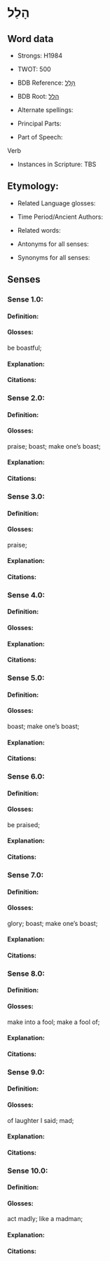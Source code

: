 # הָלַל

<!-- Status: S2="NeedsEdits" -->
<!-- Lexica used for edits:   -->

## Word data

* Strongs: H1984

* TWOT: 500

* BDB Reference: [הָלַל](rc://en/bdb/dict/e.bp.aa)

* BDB Root: [הלל](rc://en/bdb/dict/e.bp.aa)

* Alternate spellings:

* Principal Parts:

* Part of Speech:

Verb

* Instances in Scripture: TBS

## Etymology:

* Related Language glosses:

* Time Period/Ancient Authors:

* Related words:

* Antonyms for all senses:

* Synonyms for all senses:

## Senses

### Sense 1.0:

#### Definition:

#### Glosses:

be boastful; 

#### Explanation:

#### Citations:



### Sense 2.0:

#### Definition:

#### Glosses:

praise; boast; make one’s boast; 

#### Explanation:

#### Citations:



### Sense 3.0:

#### Definition:

#### Glosses:

praise; 

#### Explanation:

#### Citations:



### Sense 4.0:

#### Definition:

#### Glosses:



#### Explanation:

#### Citations:



### Sense 5.0:

#### Definition:

#### Glosses:

boast; make one’s boast; 

#### Explanation:

#### Citations:



### Sense 6.0:

#### Definition:

#### Glosses:

be praised; 

#### Explanation:

#### Citations:



### Sense 7.0:

#### Definition:

#### Glosses:

glory; boast; make one’s boast; 

#### Explanation:

#### Citations:



### Sense 8.0:

#### Definition:

#### Glosses:

make into a fool; make a fool of; 

#### Explanation:

#### Citations:



### Sense 9.0:

#### Definition:

#### Glosses:

of laughter I said; mad; 

#### Explanation:

#### Citations:



### Sense 10.0:

#### Definition:

#### Glosses:

act madly; like a madman; 

#### Explanation:

#### Citations:




